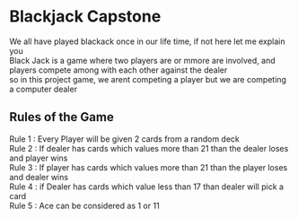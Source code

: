 # Blackjack Capstone
We all have played blackack once in our life time, if not here let me explain you <br />
Black Jack is a game where two players are or mmore are involved, and players compete among with each other against the dealer <br />
so in this project game, we arent competing a player but we are competing a computer dealer<br />

## Rules of the Game
Rule 1 : Every Player will be given 2 cards from a random deck<br />
Rule 2 : If dealer has cards which values more than 21 than the dealer loses and player wins <br />
Rule 3 : If player has cards which values more than 21 than the player loses and dealer wins <br />
Rule 4 : if Dealer has cards which value less than 17 than dealer will pick a card<br />
Rule 5 : Ace can be considered as 1 or 11<br />
